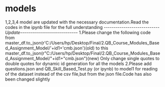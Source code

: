 # models
1,2,3,4 model are updated with the necessary documentation.Read the codes in the ipynb file for the full understanding
*----------------------------Update-----------------------------*
1.Please change the following code from
master_df.to_json(r'C:/Users/hp/Desktop/Final/2.QB_Course_Modules_Based_Assignment_Model/'+id1+'cmb.json')(old)
to this
master_df.to_json(r"C:/Users/hp/Desktop/Final/2.QB_Course_Modules_Based_Assignment_Model/"+id1+"cmb.json")(new)
Only change single quotes to double quotes for dynamic id generation for all the models
2.Please add questions.json and QB_Skill_Based_Test.py (or ipynb) to model1 for reading of the dataset instead of the csv file,but from the json file.Code has also been changed slightly
